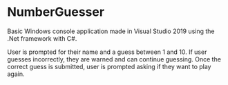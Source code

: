# NumberGuesser
Basic Windows console application made in Visual Studio 2019 using the .Net framework with C#.

User is prompted for their name and a guess between 1 and 10.
If user guesses incorrectly, they are warned and can continue guessing.
Once the correct guess is submitted, user is prompted asking if they want to play again.
